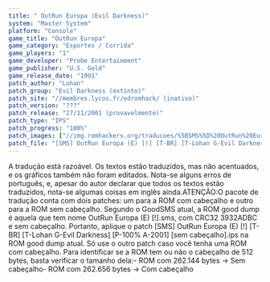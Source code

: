 ```yaml
---
title: " OutRun Europa (Evil Darkness)"
system: "Master System"
platform: "Console"
game_title: "OutRun Europa"
game_category: "Esportes / Corrida"
game_players: "1"
game_developer: "Probe Entertainment"
game_publisher: "U.S. Gold"
game_release_date: "1991"
patch_author: "Lohan"
patch_group: "Evil Darkness (extinto)"
patch_site: "//membres.lycos.fr/edromhack/ (inativo)"
patch_version: "???"
patch_release: "27/11/2001 (provavelmente)"
patch_type: "IPS"
patch_progress: "100%"
patch_images: ["//img.romhackers.org/traducoes/%5BSMS%5D%20OutRun%20Europa%20-%20Evil%20Darkness%20-%201.png","//img.romhackers.org/traducoes/%5BSMS%5D%20OutRun%20Europa%20-%20Evil%20Darkness%20-%202.png","//img.romhackers.org/traducoes/%5BSMS%5D%20OutRun%20Europa%20-%20Evil%20Darkness%20-%203.png"]
patch_file: "[SMS] OutRun Europa (E) [!] [T-BR] [T-Lohan G-Evil Darkness] [P-100% A-2001].zip"
---
```

A tradução está razoável. Os textos estão traduzidos, mas não acentuados, e os gráficos também não foram editados. Nota-se alguns erros de português, e, apesar do autor declarar que todos os textos estão traduzidos, nota-se algumas coisas em inglês ainda.ATENÇÃO:O pacote de tradução conta com dois patches: um para a ROM com cabeçalho e outro para a ROM sem cabeçalho. Segundo o GoodSMS atual, a ROM good dump é aquela que tem nome OutRun Europa (E) [!].sms, com CRC32 3932ADBC e sem cabeçalho. Portanto, aplique o patch [SMS] OutRun Europa (E) [!] [T-BR] [T-Lohan G-Evil Darkness] [P-100% A-2001] [sem cabeçalho].ips na ROM good dump atual. Só use o outro patch caso você tenha uma ROM com cabeçalho. Para identificar se a ROM tem ou não o cabeçalho de 512 bytes, basta verificar o tamanho dela:- ROM com 262.144 bytes -> Sem cabeçalho- ROM com 262.656 bytes -> Com cabeçalho